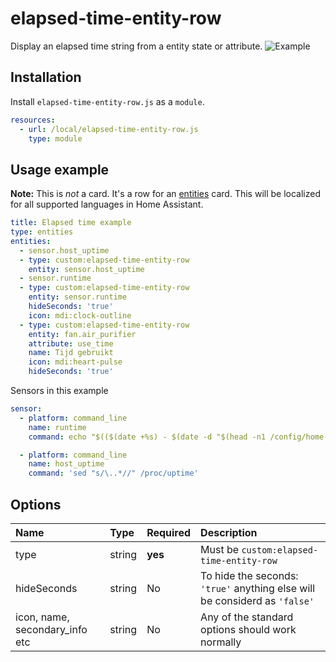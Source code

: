# elapsed-time-entity-row

Display an elapsed time string from a entity state or attribute.
![Example](https://user-images.githubusercontent.com/2211503/101518945-dc54aa80-3982-11eb-9079-e3705d3d18d0.png)

## Installation
Install `elapsed-time-entity-row.js` as a `module`.

```yaml
resources:
  - url: /local/elapsed-time-entity-row.js
    type: module
```

## Usage example
**Note:** This is *not* a card. It's a row for an [entities](https://www.home-assistant.io/lovelace/entities/) card.
This will be localized for all supported languages in Home Assistant.

```yaml
title: Elapsed time example
type: entities
entities:
  - sensor.host_uptime
  - type: custom:elapsed-time-entity-row
    entity: sensor.host_uptime
  - sensor.runtime
  - type: custom:elapsed-time-entity-row
    entity: sensor.runtime
    hideSeconds: 'true'
    icon: mdi:clock-outline
  - type: custom:elapsed-time-entity-row
    entity: fan.air_purifier
    attribute: use_time
    name: Tijd gebruikt
    icon: mdi:heart-pulse
    hideSeconds: 'true'
```

Sensors in this example
```yaml
sensor:
  - platform: command_line
    name: runtime
    command: echo "$(($(date +%s) - $(date -d "$(head -n1 /config/home-assistant.log | cut -d' ' -f-2)" +%s)))"

  - platform: command_line
    name: host_uptime
    command: 'sed "s/\..*//" /proc/uptime'
```

## Options
| Name | Type | Required | Description |
|:-----|:-----|:-----|:-----|
| type | string | **yes** | Must be `custom:elapsed-time-entity-row` |
| hideSeconds | string | No | To hide the seconds: `'true'` anything else will be considerd as `'false'`
| icon, name, secondary_info etc | string | No | Any of the standard options should work normally

